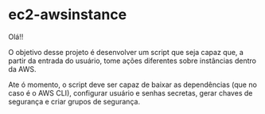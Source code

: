 # ec2-awsinstance
Olá!!

O objetivo desse projeto é desenvolver um script que seja capaz que, a partir da entrada do usuário, tome ações diferentes sobre instâncias dentro da AWS.


Ate ó momento, o script deve ser capaz de baixar as dependências (que no caso é o AWS CLI), configurar usuário e senhas secretas, gerar chaves de segurança e criar grupos de segurança.

